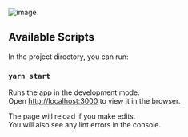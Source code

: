 ![image](https://user-images.githubusercontent.com/29940063/117245578-b4e20b00-ae58-11eb-83e1-376d6948f080.png)

## Available Scripts

In the project directory, you can run:

### `yarn start`

Runs the app in the development mode.\
Open [http://localhost:3000](http://localhost:3000) to view it in the browser.

The page will reload if you make edits.\
You will also see any lint errors in the console.

